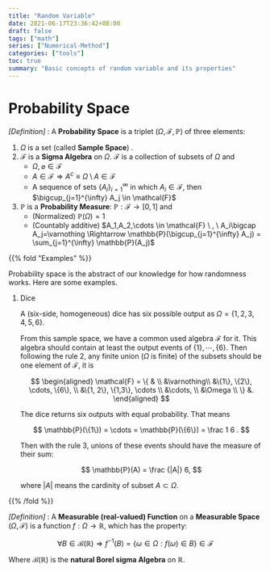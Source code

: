 ```yaml
---
title: "Random Variable"
date: 2021-06-17T23:36:42+08:00
draft: false
tags: ["math"]
series: ["Numerical-Method"]
categories: ["tools"]
toc: true
summary: "Basic concepts of random variable and its properties"
---
```


# Probability Space

_[Definition]_ : A **Probability Space** is a triplet $(\Omega, \mathcal{F},\mathbb{P})$ of three elements:

1.  $\Omega$ is a set (called **Sample Space**) .
2.  $\mathcal{F}$ is a **Sigma Algebra** on $\Omega$. $\mathcal{F}$ is a collection of subsets of $\Omega$ and
    -  $\Omega, \varnothing \in \mathcal{F}$
    -  $A\in \mathcal{F} \Rightarrow A^c \equiv \Omega \setminus A \in \mathcal{F}$
    -  A sequence of sets $\{A_i\}_{i=1}^{\infty}$ in which $A_i \in \mathcal{F}$, then $\bigcup_{j=1}^{\infty} A_j \in \mathcal{F}$
3.  $\mathbb{P}$ is a **Probability Measure**: $\mathbb{P}: \mathcal{F}\rightarrow [0,1]$ and
    -  (Normalized) $\mathbb{P}(\Omega) = 1$
    -  (Countably additive) $A_1,A_2,\cdots \in \mathcal{F} \ , \ A_i\bigcap A_j=\varnothing \Rightarrow \mathbb{P}(\bigcup_{j=1}^{\infty} A_j) = \sum_{j=1}^{\infty} \mathbb{P}(A_j)$

{{% fold "Examples" %}}

Probability space is the abstract of our knowledge for how randomness works. Here are some examples.

1.  Dice

    A (six-side, homogeneous) dice has six possible output as $\Omega = \{1,2,3,4,5,6\}$. 

    From this sample space, we have a common used algebra $\mathcal{F}$ for it. This algebra should contain at least the output events of $\{1\},\cdots,\{6\}$. Then following the rule 2, any finite union ($\Omega$ is finite) of the subsets should be one element of $\mathcal{F}$, it is

    $$
    \begin{aligned}
    \mathcal{F} = \{ & \\
        &\varnothing\\
        &\{1\}, \{2\}, \cdots, \{6\}, \\
        &\{1, 2\}, \{1,3\}, \cdots \\
        &\cdots, \\
        &\Omega \\
    \} &.
    \end{aligned}
    $$

    The dice returns six outputs with equal probability. That means

    $$
    \mathbb{P}(\{1\}) = \cdots = \mathbb{P}(\{6\}) = \frac 1 6 .
    $$

    Then with the rule 3, unions of these events should have the measure of their sum:

    $$
    \mathbb{P}(A) = \frac {|A|} 6,
    $$

    where $|A|$ means the cardinity of subset $A\subset \Omega$.

{{% /fold %}}

_[Definition]_ : A **Measurable (real-valued) Function** on a **Measurable Space** $(\Omega,\mathcal{F})$ is a function $f:\Omega \rightarrow \mathbb{R}$, which has the property:

$$
\forall B \in \mathcal{B}(\mathbb{R}) \Rightarrow f^{-1}(B) = \{\omega\in\Omega : f(\omega) \in B\} \in \mathcal{F}$$

Where $\mathcal{B}(\mathbb{R})$ is the **natural Borel sigma Algebra** on $\mathbb{R}$.